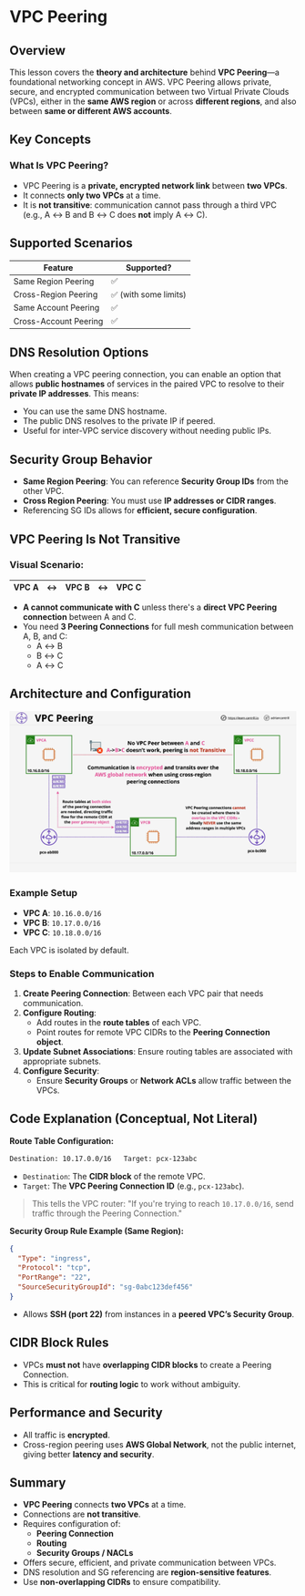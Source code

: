# VPC Peering

## Overview

This lesson covers the **theory and architecture** behind **VPC Peering**—a foundational networking concept in AWS. VPC Peering allows private, secure, and encrypted communication between two Virtual Private Clouds (VPCs), either in the **same AWS region** or across **different regions**, and also between **same or different AWS accounts**.

## Key Concepts

### What Is VPC Peering?

- VPC Peering is a **private, encrypted network link** between **two VPCs**.
- It connects **only two VPCs** at a time.
- It is **not transitive**: communication cannot pass through a third VPC (e.g., A ↔ B and B ↔ C does **not** imply A ↔ C).

## Supported Scenarios

| Feature               | Supported?            |
| --------------------- | --------------------- |
| Same Region Peering   | ✅                    |
| Cross-Region Peering  | ✅ (with some limits) |
| Same Account Peering  | ✅                    |
| Cross-Account Peering | ✅                    |

## DNS Resolution Options

When creating a VPC peering connection, you can enable an option that allows **public hostnames** of services in the paired VPC to resolve to their **private IP addresses**. This means:

- You can use the same DNS hostname.
- The public DNS resolves to the private IP if peered.
- Useful for inter-VPC service discovery without needing public IPs.

## Security Group Behavior

- **Same Region Peering**: You can reference **Security Group IDs** from the other VPC.
- **Cross Region Peering**: You must use **IP addresses or CIDR ranges**.
- Referencing SG IDs allows for **efficient, secure configuration**.

## VPC Peering Is Not Transitive

### Visual Scenario:

| VPC A | ↔   | VPC B | ↔   | VPC C |
| ----- | --- | ----- | --- | ----- |

- **A cannot communicate with C** unless there's a **direct VPC Peering connection** between A and C.
- You need **3 Peering Connections** for full mesh communication between A, B, and C:
  - A ↔ B
  - B ↔ C
  - A ↔ C

## Architecture and Configuration

![alt text](image-10.png)

### Example Setup

- **VPC A**: `10.16.0.0/16`
- **VPC B**: `10.17.0.0/16`
- **VPC C**: `10.18.0.0/16`

Each VPC is isolated by default.

### Steps to Enable Communication

1. **Create Peering Connection**: Between each VPC pair that needs communication.
2. **Configure Routing**:
   - Add routes in the **route tables** of each VPC.
   - Point routes for remote VPC CIDRs to the **Peering Connection object**.
3. **Update Subnet Associations**: Ensure routing tables are associated with appropriate subnets.
4. **Configure Security**:
   - Ensure **Security Groups** or **Network ACLs** allow traffic between the VPCs.

## Code Explanation (Conceptual, Not Literal)

**Route Table Configuration:**

```bash
Destination: 10.17.0.0/16   Target: pcx-123abc
```

- `Destination`: The **CIDR block** of the remote VPC.
- `Target`: The **VPC Peering Connection ID** (e.g., `pcx-123abc`).

> This tells the VPC router: "If you're trying to reach `10.17.0.0/16`, send traffic through the Peering Connection."

**Security Group Rule Example (Same Region):**

```json
{
  "Type": "ingress",
  "Protocol": "tcp",
  "PortRange": "22",
  "SourceSecurityGroupId": "sg-0abc123def456"
}
```

- Allows **SSH (port 22)** from instances in a **peered VPC’s Security Group**.

## CIDR Block Rules

- VPCs **must not** have **overlapping CIDR blocks** to create a Peering Connection.
- This is critical for **routing logic** to work without ambiguity.

## Performance and Security

- All traffic is **encrypted**.
- Cross-region peering uses **AWS Global Network**, not the public internet, giving better **latency and security**.

## Summary

- **VPC Peering** connects **two VPCs** at a time.
- Connections are **not transitive**.
- Requires configuration of:
  - **Peering Connection**
  - **Routing**
  - **Security Groups / NACLs**
- Offers secure, efficient, and private communication between VPCs.
- DNS resolution and SG referencing are **region-sensitive features**.
- Use **non-overlapping CIDRs** to ensure compatibility.
